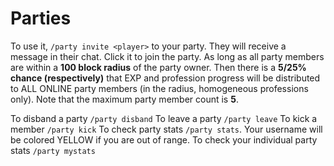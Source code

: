 # Parties

To use it, `/party invite <player>` to your party. They will receive a message in their chat. Click it to join the party.
As long as all party members are within a **100 block radius** of the party owner. Then there is a **5/25% chance (respectively)** that EXP and profession progress will be distributed to ALL ONLINE party members (in the radius, homogeneous professions only). Note that the maximum party member count is **5**.

To disband a party `/party disband`
To leave a party `/party leave`
To kick a member `/party kick`
To check party stats `/party stats`. Your username will be colored YELLOW if you are out of range.
To check your individual party stats `/party mystats`

